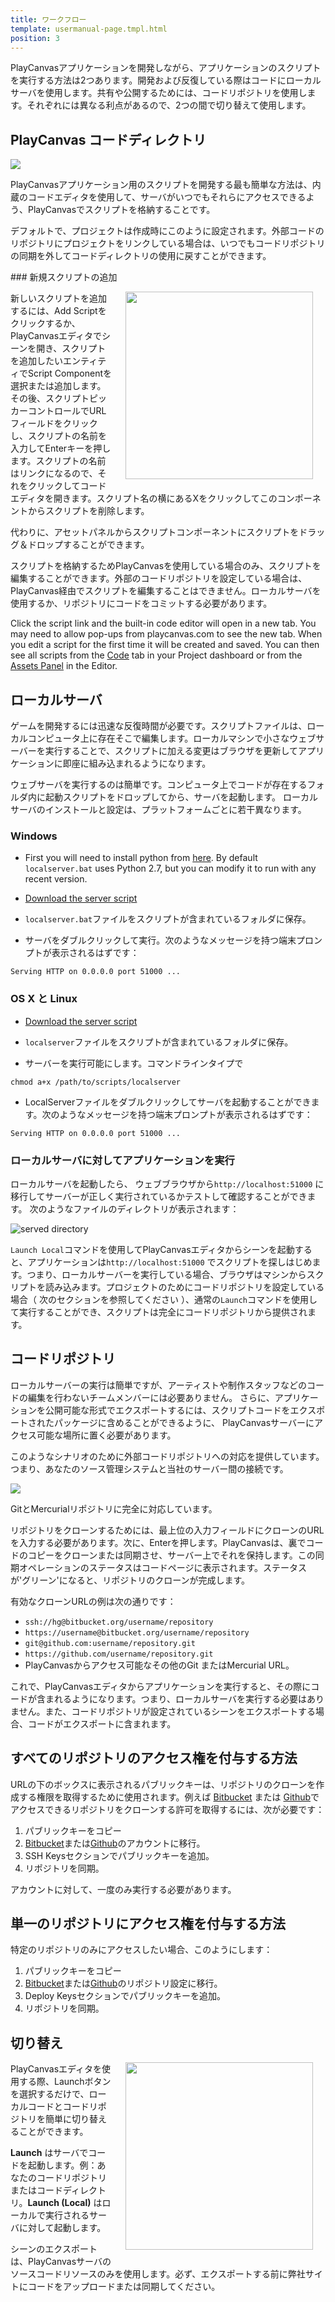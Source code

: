```yaml
---
title: ワークフロー
template: usermanual-page.tmpl.html
position: 3
---
```


PlayCanvasアプリケーションを開発しながら、アプリケーションのスクリプトを実行する方法は2つあります。開発および反復している際はコードにローカルサーバを使用します。共有や公開するためには、コードリポジトリを使用します。それぞれには異なる利点があるので、2つの間で切り替えて使用します。

## PlayCanvas コードディレクトリ

<img src="/images/platform/playcanvas_repo.jpg" style="max-width: 100%" />

PlayCanvasアプリケーション用のスクリプトを開発する最も簡単な方法は、内蔵のコードエディタを使用して、サーバがいつでもそれらにアクセスできるよう、PlayCanvasでスクリプトを格納することです。

デフォルトで、プロジェクトは作成時にこのように設定されます。外部コードのリポジトリにプロジェクトをリンクしている場合は、いつでもコードリポジトリの同期を外してコードディレクトリの使用に戻すことができます。

### 新規スクリプトの追加

<img src="/images/user-manual/scenes/components/component-script.png" style="width: 300px; float: right; padding: 20px; padding-top: 0px;"/>

新しいスクリプトを追加するには、Add Scriptをクリックするか、PlayCanvasエディタでシーンを開き、スクリプトを追加したいエンティティでScript Componentを選択または追加します。その後、スクリプトピッカーコントロールでURLフィールドをクリックし、スクリプトの名前を入力してEnterキーを押します。スクリプトの名前はリンクになるので、それをクリックしてコードエディタを開きます。スクリプト名の横にあるXをクリックしてこのコンポーネントからスクリプトを削除します。

代わりに、アセットパネルからスクリプトコンポーネントにスクリプトをドラッグ＆ドロップすることができます。

<div class="alert alert-info small">
スクリプトを格納するためPlayCanvasを使用している場合のみ、スクリプトを編集することができます。外部のコードリポジトリを設定している場合は、PlayCanvas経由でスクリプトを編集することはできません。ローカルサーバを使用するか、リポジトリにコードをコミットする必要があります。
</div>

Click the script link and the built-in code editor will open in a new tab. You may need to allow pop-ups from playcanvas.com to see the new tab. When you edit a script for the first time it will be created and saved. You can then see all scripts from the [Code][1] tab in your Project dashboard or from the [Assets Panel][2] in the Editor.

## ローカルサーバ

ゲームを開発するには迅速な反復時間が必要です。スクリプトファイルは、ローカルコンピュータ上に存在そこで編集します。ローカルマシンで小さなウェブサーバーを実行することで、スクリプトに加える変更はブラウザを更新してアプリケーションに即座に組み込まれるようになります。

ウェブサーバを実行するのは簡単です。コンピュータ上でコードが存在するフォルダ内に起動スクリプトをドロップしてから、サーバを起動します。
ローカルサーバのインストールと設定は、プラットフォームごとに若干異なります。

### Windows

* First you will need to install python from [here][3]. By default `localserver.bat` uses Python 2.7, but you can modify it to run with any recent version.

* [Download the server script][4]

* `localserver.bat`ファイルをスクリプトが含まれているフォルダに保存。

* サーバをダブルクリックして実行。次のようなメッセージを持つ端末プロンプトが表示されるはずです：
~~~sh~~~
Serving HTTP on 0.0.0.0 port 51000 ...
~~~

### OS X と Linux

* [Download the server script][5]

* `localserver`ファイルをスクリプトが含まれているフォルダに保存。

* サーバーを実行可能にします。コマンドラインタイプで
~~~sh~~~
chmod a+x /path/to/scripts/localserver
~~~

* LocalServerファイルをダブルクリックしてサーバを起動することができます。次のようなメッセージを持つ端末プロンプトが表示されるはずです： 
~~~sh~~~
Serving HTTP on 0.0.0.0 port 51000 ...
~~~

### ローカルサーバに対してアプリケーションを実行

ローカルサーバを起動したら、 ウェブブラウザから`http://localhost:51000` に移行してサーバーが正しく実行されているかテストして確認することができます。
次のようなファイルのディレクトリが表示されます：

![served directory](/images/platform/localserver.png "ローカルサーバディレクトリ")

`Launch Local`コマンドを使用してPlayCanvasエディタからシーンを起動すると、アプリケーションは`http://localhost:51000` でスクリプトを探しはじめます。つまり、ローカルサーバーを実行している場合、ブラウザはマシンからスクリプトを読み込みます。プロジェクトのためにコードリポジトリを設定している場合（  次のセクションを参照してください ）、通常の`Launch`コマンドを使用して実行することができ、スクリプトは完全にコードリポジトリから提供されます。

## コードリポジトリ

ローカルサーバーの実行は簡単ですが、アーティストや制作スタッフなどのコードの編集を行わないチームメンバーには必要ありません。
さらに、アプリケーションを公開可能な形式でエクスポートするには、スクリプトコードをエクスポートされたパッケージに含めることができるように、
PlayCanvasサーバーにアクセス可能な場所に置く必要があります。

このようなシナリオのために外部コードリポジトリへの対応を提供しています。つまり、あなたのソース管理システムと当社のサーバー間の接続です。

<img src="/images/platform/external_repo.jpg" style="max-width:100%" />

GitとMercurialリポジトリに完全に対応しています。

リポジトリをクローンするためには、最上位の入力フィールドにクローンのURLを入力する必要があります。次に、Enterを押します。PlayCanvasは、裏でコードのコピーをクローンまたは同期させ、サーバー上でそれを保持します。この同期オペレーションのステータスはコードページに表示されます。ステータスが'グリーン'になると、リポジトリのクローンが完成します。

有効なクローンURLの例は次の通りです：
* `ssh://hg@bitbucket.org/username/repository`
* `https://username@bitbucket.org/username/repository`
* `git@github.com:username/repository.git`
* `https://github.com/username/repository.git`
* PlayCanvasからアクセス可能なその他のGit またはMercurial URL。

これで、PlayCanvasエディタからアプリケーションを実行すると、その際にコードが含まれるようになります。つまり、ローカルサーバを実行する必要はありません。また、コードリポジトリが設定されているシーンをエクスポートする場合、コードがエクスポートに含まれます。

## すべてのリポジトリのアクセス権を付与する方法

URLの下のボックスに表示されるパブリックキーは、リポジトリのクローンを作成する権限を取得するために使用されます。例えば <a href="https://bitbucket.org" target="_blank">Bitbucket</a> または <a href="https://github.com" target="_blank">Github</a>でアクセスできるリポジトリをクローンする許可を取得するには、次が必要です：

1. パブリックキーをコピー
2. <a href="https://bitbucket.org" target="_blank">Bitbucket</a>または<a href="https://github.com" target="_blank">Github</a>のアカウントに移行。
3. SSH Keysセクションでパブリックキーを追加。
4. リポジトリを同期。

アカウントに対して、一度のみ実行する必要があります。

## 単一のリポジトリにアクセス権を付与する方法

特定のリポジトリのみにアクセスしたい場合、このようにします：

1. パブリックキーをコピー
2. <a href="https://bitbucket.org" target="_blank">Bitbucket</a>または<a href="https://github.com" target="_blank">Github</a>のリポジトリ設定に移行。
3. Deploy Keysセクションでパブリックキーを追加。
4. リポジトリを同期。

## 切り替え

<img src="/images/user-manual/launch-options.jpg" style="width: 300px; float: right; padding: 20px; padding-top: 0px;"/>

PlayCanvasエディタを使用する際、Launchボタンを選択するだけで、ローカルコードとコードリポジトリを簡単に切り替えることができます。

**Launch** はサーバでコードを起動します。例：あなたのコードリポジトリまたはコードディレクトリ。**Launch (Local)** はローカルで実行されるサーバに対して起動します。

シーンのエクスポートは、PlayCanvasサーバのソースコードリソースのみを使用します。必ず、エクスポートする前に弊社サイトにコードをアップロードまたは同期してください。

[1]: /user-manual/dashboard/code
[2]: /user-manual/designer/assets
[3]: http://www.python.org/download/
[4]: /downloads/localserver.bat
[5]: /downloads/localserver


